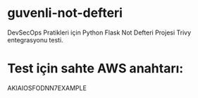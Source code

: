 # guvenli-not-defteri
DevSecOps Pratikleri için Python Flask Not Defteri Projesi
Trivy entegrasyonu testi.

# Test için sahte AWS anahtarı:
AKIAIOSFODNN7EXAMPLE
